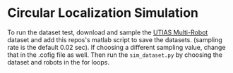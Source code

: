 # Circular Localization Simulation

To run the dataset test, download and sample the [UTIAS Multi-Robot](http://asrl.utias.utoronto.ca/datasets/mrclam/index.html#Download) dataset and add this repos's matlab script to save the datasets. (sampling rate is the default 0.02 sec). If choosing a different sampling value, change that in the .cofig file as well.
Then run the `sim_dataset.py` by choosing the dataset and robots in the for loops.

